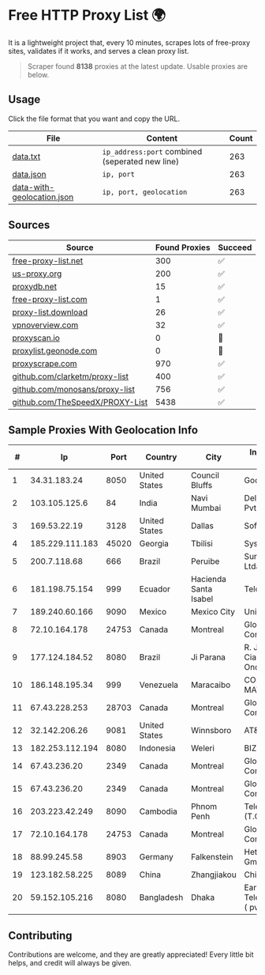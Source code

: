 
# Free HTTP Proxy List 🌍

It is a lightweight project that, every 10 minutes, scrapes lots of free-proxy sites, validates if it works, and serves a clean proxy list.


> Scraper found **8138** proxies at the latest update. Usable proxies are below.

## Usage

Click the file format that you want and copy the URL.


|File|Content|Count|
|----|-------|-----|
|[data.txt](https://raw.githubusercontent.com/themiralay/Proxy-List-World/master/data.txt)|`ip_address:port` combined (seperated new line)|263|
|[data.json](https://raw.githubusercontent.com/themiralay/Proxy-List-World/master/data.json)|`ip, port`|263|
|[data-with-geolocation.json](https://raw.githubusercontent.com/themiralay/Proxy-List-World/master/data-with-geolocation.json)|`ip, port, geolocation`|263|

## Sources

|Source|Found Proxies|Succeed|
|------|-------------|-------|
|[free-proxy-list.net](https://free-proxy-list.net)|300|✅|
|[us-proxy.org](https://www.us-proxy.org)|200|✅|
|[proxydb.net](http://proxydb.net)|15|✅|
|[free-proxy-list.com](https://free-proxy-list.com/?page=&port=&type%5B%5D=http&type%5B%5D=https&up_time=0&search=Search)|1|✅|
|[proxy-list.download](https://www.proxy-list.download/HTTP)|26|✅|
|[vpnoverview.com](https://vpnoverview.com/privacy/anonymous-browsing/free-proxy-servers)|32|✅|
|[proxyscan.io](https://www.proxyscan.io)|0|🚫|
|[proxylist.geonode.com](https://proxylist.geonode.com/api/proxy-list?limit=300&page=1&sort_by=lastChecked&sort_type=desc&protocols=http,https)|0|🚫|
|[proxyscrape.com](https://api.proxyscrape.com/v2/?request=displayproxies&protocol=http&timeout=10000&country=all&ssl=all&anonymity=all)|970|✅|
|[github.com/clarketm/proxy-list](https://raw.githubusercontent.com/clarketm/proxy-list/master/proxy-list-raw.txt)|400|✅|
|[github.com/monosans/proxy-list](https://raw.githubusercontent.com/monosans/proxy-list/main/proxies/http.txt)|756|✅|
|[github.com/TheSpeedX/PROXY-List](https://raw.githubusercontent.com/TheSpeedX/PROXY-List/master/http.txt)|5438|✅|


## Sample Proxies With Geolocation Info

|#|Ip|Port|Country|City|Internet Service Provider|
|-|--|----|-------|----|-------------------------|
|1|34.31.183.24|8050|United States|Council Bluffs|Google LLC|
|2|103.105.125.6|84|India|Navi Mumbai|Delix Net Solutions Pvt. Ltd.|
|3|169.53.22.19|3128|United States|Dallas|SoftLayer|
|4|185.229.111.183|45020|Georgia|Tbilisi|Sysnet LLC|
|5|200.7.118.68|666|Brazil|Peruibe|Sunway Telecom Ltda|
|6|181.198.75.154|999|Ecuador|Hacienda Santa Isabel|Telconet S.A|
|7|189.240.60.166|9090|Mexico|Mexico City|Uninet S.A. de C.V.|
|8|72.10.164.178|24753|Canada|Montreal|GloboTech Communications|
|9|177.124.184.52|8080|Brazil|Ji Parana|R. Jose da Silva e Cia Ltda - OndaAgil|
|10|186.148.195.34|999|Venezuela|Maracaibo|CORPORACION MATRIX TV, C.A.|
|11|67.43.228.253|28703|Canada|Montreal|GloboTech Communications|
|12|32.142.206.26|9081|United States|Winnsboro|AT&T Services, Inc.|
|13|182.253.112.194|8080|Indonesia|Weleri|BIZNET|
|14|67.43.236.20|2349|Canada|Montreal|GloboTech Communications|
|15|67.43.236.20|2349|Canada|Montreal|GloboTech Communications|
|16|203.223.42.249|8090|Cambodia|Phnom Penh|Telecom Cambodia (T.C.)|
|17|72.10.164.178|24753|Canada|Montreal|GloboTech Communications|
|18|88.99.245.58|8903|Germany|Falkenstein|Hetzner Online GmbH|
|19|123.182.58.225|8089|China|Zhangjiakou|China Telecom|
|20|59.152.105.216|8080|Bangladesh|Dhaka|Earth Telecommunication ( pvt ) Limited|



## Contributing

Contributions are welcome, and they are greatly appreciated! Every
little bit helps, and credit will always be given.

